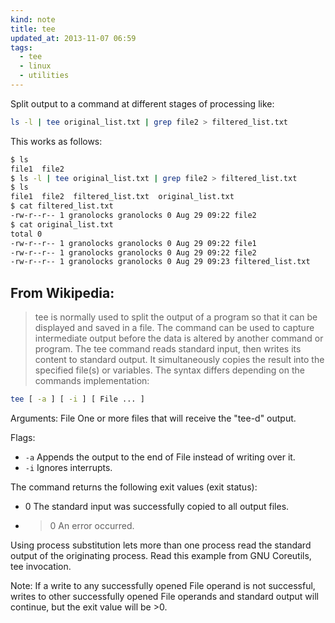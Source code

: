 ```yaml
---
kind: note
title: tee
updated_at: 2013-11-07 06:59
tags: 
  - tee 
  - linux
  - utilities
---
```


Split output to a command at different stages of processing like: 

```bash
ls -l | tee original_list.txt | grep file2 > filtered_list.txt
```

This works as follows:

```bash
$ ls
file1  file2
$ ls -l | tee original_list.txt | grep file2 > filtered_list.txt
$ ls
file1  file2  filtered_list.txt  original_list.txt
$ cat filtered_list.txt 
-rw-r--r-- 1 granolocks granolocks 0 Aug 29 09:22 file2
$ cat original_list.txt 
total 0
-rw-r--r-- 1 granolocks granolocks 0 Aug 29 09:22 file1
-rw-r--r-- 1 granolocks granolocks 0 Aug 29 09:22 file2
-rw-r--r-- 1 granolocks granolocks 0 Aug 29 09:23 filtered_list.txt
```

## From Wikipedia:

> tee is normally used to split the output of a program so that it can be
> displayed and saved in a file. The command can be used to capture intermediate
> output before the data is altered by another command or program. The tee
> command reads standard input, then writes its content to standard output. It
> simultaneously copies the result into the specified file(s) or variables. The
> syntax differs depending on the commands implementation:

```bash
tee [ -a ] [ -i ] [ File ... ]
```

Arguments:
File One or more files that will receive the "tee-d" output.

Flags:

* `-a` Appends the output to the end of File instead of writing over it.
* `-i` Ignores interrupts.

The command returns the following exit values (exit status):
* 0 The standard input was successfully copied to all output files.
* >0 An error occurred.

Using process substitution lets more than one process read the standard output
of the originating process. Read this example from GNU Coreutils, tee
invocation.

Note: If a write to any successfully opened File operand is not successful,
writes to other successfully opened File operands and standard output will
continue, but the exit value will be >0.

